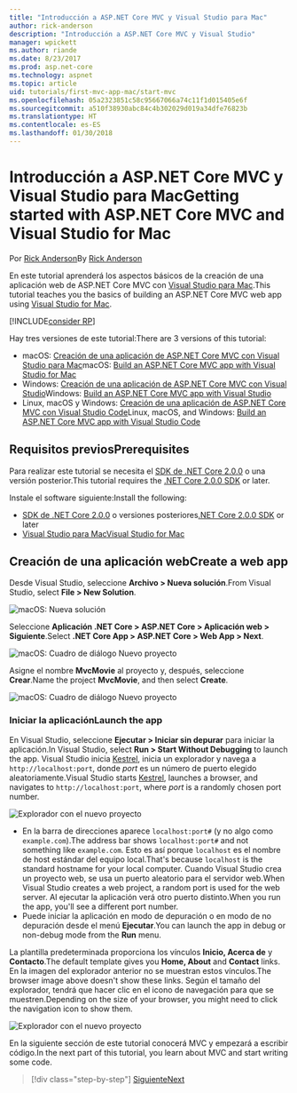 ```yaml
---
title: "Introducción a ASP.NET Core MVC y Visual Studio para Mac"
author: rick-anderson
description: "Introducción a ASP.NET Core MVC y Visual Studio"
manager: wpickett
ms.author: riande
ms.date: 8/23/2017
ms.prod: asp.net-core
ms.technology: aspnet
ms.topic: article
uid: tutorials/first-mvc-app-mac/start-mvc
ms.openlocfilehash: 05a2323851c58c95667066a74c11f1d015405e6f
ms.sourcegitcommit: a510f38930abc84c4b302029d019a34dfe76823b
ms.translationtype: HT
ms.contentlocale: es-ES
ms.lasthandoff: 01/30/2018
---
```

# <a name="getting-started-with-aspnet-core-mvc-and-visual-studio-for-mac"></a><span data-ttu-id="88b8c-103">Introducción a ASP.NET Core MVC y Visual Studio para Mac</span><span class="sxs-lookup"><span data-stu-id="88b8c-103">Getting started with ASP.NET Core MVC and Visual Studio for Mac</span></span>

<span data-ttu-id="88b8c-104">Por [Rick Anderson](https://twitter.com/RickAndMSFT)</span><span class="sxs-lookup"><span data-stu-id="88b8c-104">By [Rick Anderson](https://twitter.com/RickAndMSFT)</span></span>

<span data-ttu-id="88b8c-105">En este tutorial aprenderá los aspectos básicos de la creación de una aplicación web de ASP.NET Core MVC con [Visual Studio para Mac](https://www.visualstudio.com/vs/visual-studio-mac/).</span><span class="sxs-lookup"><span data-stu-id="88b8c-105">This tutorial teaches you the basics of building an ASP.NET Core MVC web app using [Visual Studio for Mac](https://www.visualstudio.com/vs/visual-studio-mac/).</span></span> 

[!INCLUDE[consider RP](../../includes/razor.md)]

<span data-ttu-id="88b8c-106">Hay tres versiones de este tutorial:</span><span class="sxs-lookup"><span data-stu-id="88b8c-106">There are 3 versions of this tutorial:</span></span>

* <span data-ttu-id="88b8c-107">macOS: [Creación de una aplicación de ASP.NET Core MVC con Visual Studio para Mac](xref:tutorials/first-mvc-app-mac/start-mvc)</span><span class="sxs-lookup"><span data-stu-id="88b8c-107">macOS: [Build an ASP.NET Core MVC app with Visual Studio for Mac](xref:tutorials/first-mvc-app-mac/start-mvc)</span></span>
* <span data-ttu-id="88b8c-108">Windows: [Creación de una aplicación de ASP.NET Core MVC con Visual Studio](xref:tutorials/first-mvc-app/start-mvc)</span><span class="sxs-lookup"><span data-stu-id="88b8c-108">Windows: [Build an ASP.NET Core MVC app with Visual Studio](xref:tutorials/first-mvc-app/start-mvc)</span></span>
* <span data-ttu-id="88b8c-109">Linux, macOS y Windows: [Creación de una aplicación de ASP.NET Core MVC con Visual Studio Code](xref:tutorials/first-mvc-app-xplat/start-mvc)</span><span class="sxs-lookup"><span data-stu-id="88b8c-109">Linux, macOS, and Windows: [Build an ASP.NET Core MVC app with Visual Studio Code](xref:tutorials/first-mvc-app-xplat/start-mvc)</span></span>

## <a name="prerequisites"></a><span data-ttu-id="88b8c-110">Requisitos previos</span><span class="sxs-lookup"><span data-stu-id="88b8c-110">Prerequisites</span></span>

<span data-ttu-id="88b8c-111">Para realizar este tutorial se necesita el [SDK de .NET Core 2.0.0](https://www.microsoft.com/net/core) o una versión posterior.</span><span class="sxs-lookup"><span data-stu-id="88b8c-111">This tutorial requires the [.NET Core 2.0.0 SDK](https://www.microsoft.com/net/core) or later.</span></span>

<span data-ttu-id="88b8c-112">Instale el software siguiente:</span><span class="sxs-lookup"><span data-stu-id="88b8c-112">Install the following:</span></span>

- <span data-ttu-id="88b8c-113">[SDK de .NET Core 2.0.0](https://www.microsoft.com/net/core) o versiones posteriores</span><span class="sxs-lookup"><span data-stu-id="88b8c-113">[.NET Core 2.0.0 SDK](https://www.microsoft.com/net/core) or later</span></span>
- [<span data-ttu-id="88b8c-114">Visual Studio para Mac</span><span class="sxs-lookup"><span data-stu-id="88b8c-114">Visual Studio for Mac</span></span>](https://www.visualstudio.com/vs/visual-studio-mac/)

## <a name="create-a-web-app"></a><span data-ttu-id="88b8c-115">Creación de una aplicación web</span><span class="sxs-lookup"><span data-stu-id="88b8c-115">Create a web app</span></span>

<span data-ttu-id="88b8c-116">Desde Visual Studio, seleccione **Archivo > Nueva solución**.</span><span class="sxs-lookup"><span data-stu-id="88b8c-116">From Visual Studio, select **File > New Solution**.</span></span>

![macOS: Nueva solución](../first-web-api-mac/_static/sln.png)

<span data-ttu-id="88b8c-118">Seleccione **Aplicación .NET Core > ASP.NET Core > Aplicación web > Siguiente**.</span><span class="sxs-lookup"><span data-stu-id="88b8c-118">Select **.NET Core App >  ASP.NET Core > Web App > Next**.</span></span>

![macOS: Cuadro de diálogo Nuevo proyecto](start-mvc/1.png)

<span data-ttu-id="88b8c-120">Asigne el nombre **MvcMovie** al proyecto y, después, seleccione **Crear**.</span><span class="sxs-lookup"><span data-stu-id="88b8c-120">Name the project **MvcMovie**, and then select **Create**.</span></span>

![macOS: Cuadro de diálogo Nuevo proyecto](start-mvc/2.png)

### <a name="launch-the-app"></a><span data-ttu-id="88b8c-122">Iniciar la aplicación</span><span class="sxs-lookup"><span data-stu-id="88b8c-122">Launch the app</span></span>

<span data-ttu-id="88b8c-123">En Visual Studio, seleccione **Ejecutar > Iniciar sin depurar** para iniciar la aplicación.</span><span class="sxs-lookup"><span data-stu-id="88b8c-123">In Visual Studio, select **Run > Start Without Debugging** to launch the app.</span></span> <span data-ttu-id="88b8c-124">Visual Studio inicia [Kestrel](xref:fundamentals/servers/index#kestrel), inicia un explorador y navega a `http://localhost:port`, donde *port* es un número de puerto elegido aleatoriamente.</span><span class="sxs-lookup"><span data-stu-id="88b8c-124">Visual Studio starts [Kestrel](xref:fundamentals/servers/index#kestrel), launches a browser, and navigates to `http://localhost:port`, where *port* is a randomly chosen port number.</span></span>

![Explorador con el nuevo proyecto](start-mvc/b1.png)

* <span data-ttu-id="88b8c-126">En la barra de direcciones aparece `localhost:port#` (y no algo como `example.com`).</span><span class="sxs-lookup"><span data-stu-id="88b8c-126">The address bar shows `localhost:port#` and not something like `example.com`.</span></span> <span data-ttu-id="88b8c-127">Esto es así porque `localhost` es el nombre de host estándar del equipo local.</span><span class="sxs-lookup"><span data-stu-id="88b8c-127">That's because `localhost` is the standard hostname for your local computer.</span></span> <span data-ttu-id="88b8c-128">Cuando Visual Studio crea un proyecto web, se usa un puerto aleatorio para el servidor web.</span><span class="sxs-lookup"><span data-stu-id="88b8c-128">When Visual Studio creates a web project, a random port is used for the web server.</span></span> <span data-ttu-id="88b8c-129">Al ejecutar la aplicación verá otro puerto distinto.</span><span class="sxs-lookup"><span data-stu-id="88b8c-129">When you run the app, you'll see a different port number.</span></span>
* <span data-ttu-id="88b8c-130">Puede iniciar la aplicación en modo de depuración o en modo de no depuración desde el menú **Ejecutar**.</span><span class="sxs-lookup"><span data-stu-id="88b8c-130">You can launch the app in debug or non-debug mode from the **Run** menu.</span></span>

<span data-ttu-id="88b8c-131">La plantilla predeterminada proporciona los vínculos **Inicio, Acerca de** y **Contacto**.</span><span class="sxs-lookup"><span data-stu-id="88b8c-131">The default template gives you **Home, About** and **Contact** links.</span></span> <span data-ttu-id="88b8c-132">En la imagen del explorador anterior no se muestran estos vínculos.</span><span class="sxs-lookup"><span data-stu-id="88b8c-132">The browser image above doesn't show these links.</span></span> <span data-ttu-id="88b8c-133">Según el tamaño del explorador, tendrá que hacer clic en el icono de navegación para que se muestren.</span><span class="sxs-lookup"><span data-stu-id="88b8c-133">Depending on the size of your browser, you might need to click the navigation icon to show them.</span></span>

![Explorador con el nuevo proyecto](start-mvc/b2.png)

<span data-ttu-id="88b8c-135">En la siguiente sección de este tutorial conocerá MVC y empezará a escribir código.</span><span class="sxs-lookup"><span data-stu-id="88b8c-135">In the next part of this tutorial, you learn about MVC and start writing some code.</span></span>

>[!div class="step-by-step"]
[<span data-ttu-id="88b8c-136">Siguiente</span><span class="sxs-lookup"><span data-stu-id="88b8c-136">Next</span></span>](adding-controller.md)  
